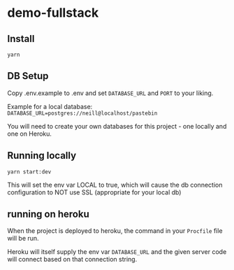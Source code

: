 # demo-fullstack



## Install

`yarn`

## DB Setup

Copy .env.example to .env and set `DATABASE_URL` and `PORT` to your liking.

Example for a local database: `DATABASE_URL=postgres://neill@localhost/pastebin`

You will need to create your own databases for this project - one locally and one on Heroku.

## Running locally

`yarn start:dev`

This will set the env var LOCAL to true, which will cause the db connection configuration to NOT use SSL (appropriate for your local db)

## running on heroku

When the project is deployed to heroku, the command in your `Procfile` file will be run.

Heroku will itself supply the env var `DATABASE_URL` and the given server code will connect based on that connection string.

